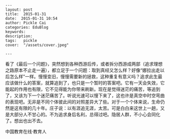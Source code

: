 
    ---
    layout: post  
    title:  2015-01-31  
    date:  2015-01-31 10:54  
    author: Pickle Cai  
    categories: EduBlog  
    keywords: 
    description:   
    tags:	pickle   
    cover:  "/assets/cover.jpeg"  

    ---  
    
看了《最后一个问题》，突然想到各种西游后传，或者拆分西游成两部（追求理想之路原本不止走一遍），都立足于一个问题：取到真经又怎么样？好像“娜拉出走以后怎么样”一样。慢慢变旧，慢慢需要新的拯救，这种重复有意义吗？追求此生最应该做什么的答案，就算追到了，也只是一个暂时的答案吧。它有一天会失效，它能起的作用也有限，它不见得能为你带来刷新。现在是觉得迷茫的痛苦，等追到了，又该为下一个迷茫痛苦了。听说光速可以慢下来了，这也许是真空中时空弯曲的表现吧。无非是不同个体彼此间的对照差异大了些。对于一个个体来说，生命仍然是这有限的几十年。庄子说：以有涯追无涯，太苦。可是白白来这世上一趟，又是大部分人不甘心的。不为追求身后名利，总得过吧。隐居人群，不小心会同化了。想出也出不去。

		    
 中国教育在线·教育人

